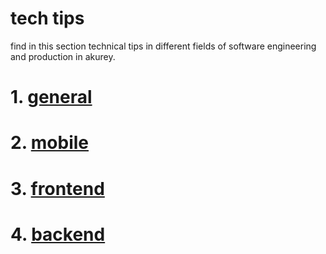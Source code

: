 # tech tips 

find in this section technical tips in different fields of software engineering and production in akurey. 


# 1. [general](https://github.com/akurey/aktech/blob/master/tech-tips/1.%20general.md) 

# 2. [mobile](https://github.com/akurey/aktech/blob/master/tech-tips/2.%20mobile.md) 

# 3. [frontend](https://github.com/akurey/aktech/blob/master/tech-tips/3.%20frontend.md) 

# 4. [backend](https://github.com/akurey/aktech/blob/master/tech-tips/4.%20backend.md) 

